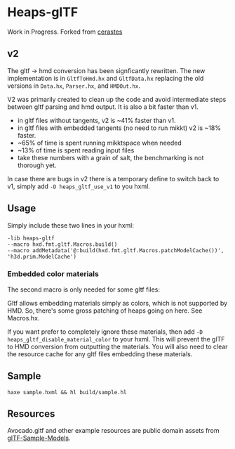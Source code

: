 # Heaps-glTF

Work in Progress. Forked from [cerastes](https://github.com/nspitko/cerastes/tree/main/cerastes/fmt/gltf)

## v2

The gltf -> hmd conversion has been signficantly rewritten. The new
implementation is in `GltfToHmd.hx` and `GltfData.hx` replacing the old
versions in `Data.hx`, `Parser.hx`, and `HMDOut.hx`.

V2 was primarily created to clean up the code and avoid intermediate steps
between gltf parsing and hmd output. It is also a bit faster than v1.

* in gltf files without tangents, v2 is ~41% faster than v1.
* in gltf files with embedded tangents (no need to run mikkt) v2 is ~18% faster.
* ~65% of time is spent running mikktspace when needed
* ~13% of time is spent reading input files
* take these numbers with a grain of salt, the benchmarking is not thorough yet.

In case there are bugs in v2 there is a temporary define to switch back to
v1, simply add `-D heaps_gltf_use_v1` to you hxml.

## Usage

Simply include these two lines in your hxml:
```
-lib heaps-gltf
--macro hxd.fmt.gltf.Macros.build()
--macro addMetadata('@:build(hxd.fmt.gltf.Macros.patchModelCache())', 'h3d.prim.ModelCache')
```

### Embedded color materials

The second macro is only needed for some gltf files:

Gltf allows embedding materials simply as colors, which is not supported by
HMD. So, there's some gross patching of heaps going on here. See Macros.hx.

If you want prefer to completely ignore these materials, then add
`-D heaps_gltf_disable_material_color` to your hxml. This will prevent the
glTF to HMD conversion from outputting the materials. You will also need to
clear the resource cache for any gltf files embedding these materials.

## Sample
`haxe sample.hxml && hl build/sample.hl`

## Resources

Avocado.gltf and other example resources are public domain assets
from [glTF-Sample-Models](https://github.com/KhronosGroup/glTF-Sample-Models/).
